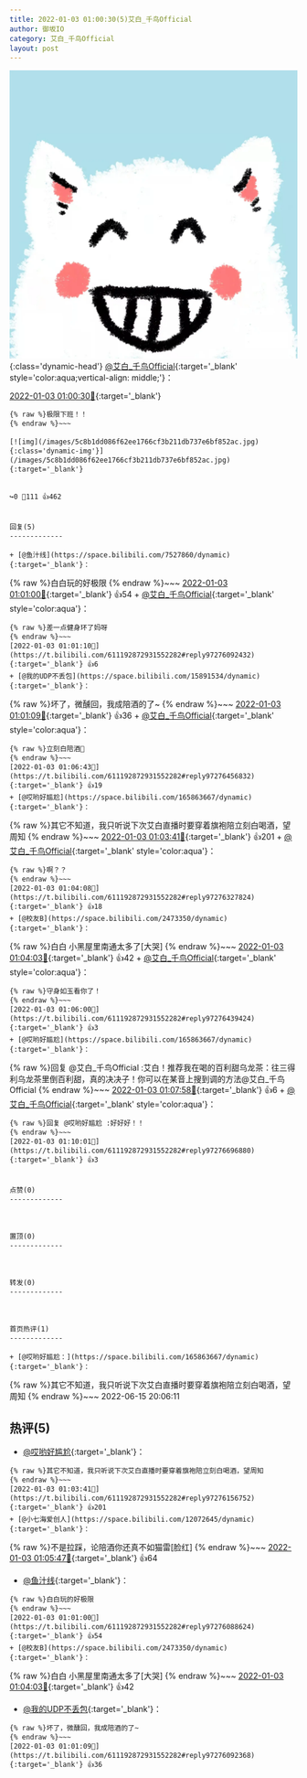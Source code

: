 ```yaml
---
title: 2022-01-03 01:00:30(5)艾白_千鸟Official
author: 御坂IO
category: 艾白_千鸟Official
layout: post
---
```


![img](/images/9ae8b9445fd0665cc014d9080156a45271be73c6.jpg){:class='dynamic-head'}
[@艾白_千鸟Official](https://space.bilibili.com/334537711/dynamic){:target='_blank' style='color:aqua;vertical-align: middle;'}：

[2022-01-03 01:00:30🔗](https://t.bilibili.com/611192872931552282){:target='_blank'}

~~~
{% raw %}极限下班！！
{% endraw %}~~~

[![img](/images/5c8b1dd086f62ee1766cf3b211db737e6bf852ac.jpg){:class='dynamic-img'}](/images/5c8b1dd086f62ee1766cf3b211db737e6bf852ac.jpg){:target='_blank'}


↪️0 💬111 👍462


回复(5)
-------------

+ [@鱼汁线](https://space.bilibili.com/7527860/dynamic){:target='_blank'}：
~~~
{% raw %}白白玩的好极限
{% endraw %}~~~
[2022-01-03 01:01:00🔗](https://t.bilibili.com/611192872931552282#reply97276088624){:target='_blank'} 👍54
    + [@艾白_千鸟Official](https://space.bilibili.com/334537711/dynamic){:target='_blank' style='color:aqua'}：
~~~
{% raw %}差一点健身环了妈呀
{% endraw %}~~~
[2022-01-03 01:01:10🔗](https://t.bilibili.com/611192872931552282#reply97276092432){:target='_blank'} 👍6
+ [@我的UDP不丢包](https://space.bilibili.com/15891534/dynamic){:target='_blank'}：
~~~
{% raw %}坏了，微醺回，我成陪酒的了~
{% endraw %}~~~
[2022-01-03 01:01:09🔗](https://t.bilibili.com/611192872931552282#reply97276092368){:target='_blank'} 👍36
    + [@艾白_千鸟Official](https://space.bilibili.com/334537711/dynamic){:target='_blank' style='color:aqua'}：
~~~
{% raw %}立刻白陪酒🤤
{% endraw %}~~~
[2022-01-03 01:06:43🔗](https://t.bilibili.com/611192872931552282#reply97276456832){:target='_blank'} 👍19
+ [@哎哟好尴尬](https://space.bilibili.com/165863667/dynamic){:target='_blank'}：
~~~
{% raw %}其它不知道，我只听说下次艾白直播时要穿着旗袍陪立刻白喝酒，望周知
{% endraw %}~~~
[2022-01-03 01:03:41🔗](https://t.bilibili.com/611192872931552282#reply97276156752){:target='_blank'} 👍201
    + [@艾白_千鸟Official](https://space.bilibili.com/334537711/dynamic){:target='_blank' style='color:aqua'}：
~~~
{% raw %}啊？？
{% endraw %}~~~
[2022-01-03 01:04:08🔗](https://t.bilibili.com/611192872931552282#reply97276327824){:target='_blank'} 👍18
+ [@校友B](https://space.bilibili.com/2473350/dynamic){:target='_blank'}：
~~~
{% raw %}白白 小黑屋里南通太多了[大哭]
{% endraw %}~~~
[2022-01-03 01:04:03🔗](https://t.bilibili.com/611192872931552282#reply97276325456){:target='_blank'} 👍42
    + [@艾白_千鸟Official](https://space.bilibili.com/334537711/dynamic){:target='_blank' style='color:aqua'}：
~~~
{% raw %}守身如玉看你了！
{% endraw %}~~~
[2022-01-03 01:06:00🔗](https://t.bilibili.com/611192872931552282#reply97276439424){:target='_blank'} 👍3
+ [@哎哟好尴尬](https://space.bilibili.com/165863667/dynamic){:target='_blank'}：
~~~
{% raw %}回复 @艾白_千鸟Official :艾白！推荐我在喝的百利甜乌龙茶：往三得利乌龙茶里倒百利甜，真的决决子！你可以在某音上搜到调的方法@艾白_千鸟Official
{% endraw %}~~~
[2022-01-03 01:07:58🔗](https://t.bilibili.com/611192872931552282#reply97276584736){:target='_blank'} 👍6
    + [@艾白_千鸟Official](https://space.bilibili.com/334537711/dynamic){:target='_blank' style='color:aqua'}：
~~~
{% raw %}回复 @哎哟好尴尬 :好好好！！
{% endraw %}~~~
[2022-01-03 01:10:01🔗](https://t.bilibili.com/611192872931552282#reply97276696880){:target='_blank'} 👍3


点赞(0)
-------------



置顶(0)
-------------



转发(0)
-------------



首页热评(1)
-------------

+ [@哎哟好尴尬：](https://space.bilibili.com/165863667/dynamic){:target='_blank'}：
~~~
{% raw %}其它不知道，我只听说下次艾白直播时要穿着旗袍陪立刻白喝酒，望周知
{% endraw %}~~~
2022-06-15 20:06:11


热评(5)
-------------

+ [@哎哟好尴尬](https://space.bilibili.com/165863667/dynamic){:target='_blank'}：
~~~
{% raw %}其它不知道，我只听说下次艾白直播时要穿着旗袍陪立刻白喝酒，望周知
{% endraw %}~~~
[2022-01-03 01:03:41🔗](https://t.bilibili.com/611192872931552282#reply97276156752){:target='_blank'} 👍201
+ [@小七海爱创人](https://space.bilibili.com/12072645/dynamic){:target='_blank'}：
~~~
{% raw %}不是拉踩，论陪酒你还真不如猫雷[脸红]
{% endraw %}~~~
[2022-01-03 01:05:47🔗](https://t.bilibili.com/611192872931552282#reply97276434176){:target='_blank'} 👍64
+ [@鱼汁线](https://space.bilibili.com/7527860/dynamic){:target='_blank'}：
~~~
{% raw %}白白玩的好极限
{% endraw %}~~~
[2022-01-03 01:01:00🔗](https://t.bilibili.com/611192872931552282#reply97276088624){:target='_blank'} 👍54
+ [@校友B](https://space.bilibili.com/2473350/dynamic){:target='_blank'}：
~~~
{% raw %}白白 小黑屋里南通太多了[大哭]
{% endraw %}~~~
[2022-01-03 01:04:03🔗](https://t.bilibili.com/611192872931552282#reply97276325456){:target='_blank'} 👍42
+ [@我的UDP不丢包](https://space.bilibili.com/15891534/dynamic){:target='_blank'}：
~~~
{% raw %}坏了，微醺回，我成陪酒的了~
{% endraw %}~~~
[2022-01-03 01:01:09🔗](https://t.bilibili.com/611192872931552282#reply97276092368){:target='_blank'} 👍36



